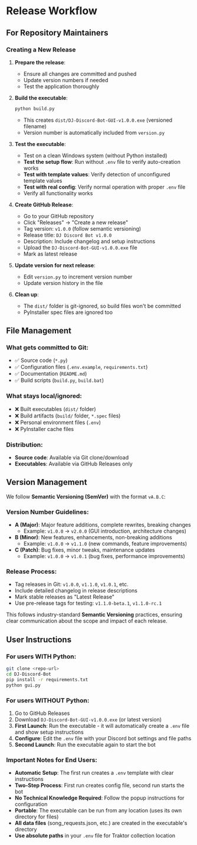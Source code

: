 # Release Workflow

## For Repository Maintainers

### Creating a New Release

1. **Prepare the release**:
   - Ensure all changes are committed and pushed
   - Update version numbers if needed
   - Test the application thoroughly

2. **Build the executable**:
   ```bash
   python build.py
   ```
   - This creates `dist/DJ-Discord-Bot-GUI-v1.0.0.exe` (versioned filename)
   - Version number is automatically included from `version.py`

3. **Test the executable**:
   - Test on a clean Windows system (without Python installed)
   - **Test the setup flow**: Run without `.env` file to verify auto-creation works
   - **Test with template values**: Verify detection of unconfigured template values
   - **Test with real config**: Verify normal operation with proper `.env` file
   - Verify all functionality works

4. **Create GitHub Release**:
   - Go to your GitHub repository
   - Click "Releases" → "Create a new release"
   - Tag version: `v1.0.0` (follow semantic versioning)
   - Release title: `DJ Discord Bot v1.0.0`
   - Description: Include changelog and setup instructions
   - Upload the `DJ-Discord-Bot-GUI-v1.0.0.exe` file
   - Mark as latest release

5. **Update version for next release**:
   - Edit `version.py` to increment version number
   - Update version history in the file

5. **Clean up**:
   - The `dist/` folder is git-ignored, so build files won't be committed
   - PyInstaller spec files are ignored too

## File Management

### What gets committed to Git:
- ✅ Source code (`*.py`)
- ✅ Configuration files (`.env.example`, `requirements.txt`)
- ✅ Documentation (`README.md`)
- ✅ Build scripts (`build.py`, `build.bat`)

### What stays local/ignored:
- ❌ Built executables (`dist/` folder)
- ❌ Build artifacts (`build/` folder, `*.spec` files)
- ❌ Personal environment files (`.env`)
- ❌ PyInstaller cache files

### Distribution:
- **Source code**: Available via Git clone/download
- **Executables**: Available via GitHub Releases only

## Version Management

We follow **Semantic Versioning (SemVer)** with the format `vA.B.C`:

### Version Number Guidelines:
- **A (Major)**: Major feature additions, complete rewrites, breaking changes
  - Example: `v1.0.0` → `v2.0.0` (GUI introduction, architecture changes)
- **B (Minor)**: New features, enhancements, non-breaking additions
  - Example: `v1.0.0` → `v1.1.0` (new commands, feature improvements)
- **C (Patch)**: Bug fixes, minor tweaks, maintenance updates
  - Example: `v1.0.0` → `v1.0.1` (bug fixes, performance improvements)

### Release Process:
- Tag releases in Git: `v1.0.0`, `v1.1.0`, `v1.0.1`, etc.
- Include detailed changelog in release descriptions
- Mark stable releases as "Latest Release"
- Use pre-release tags for testing: `v1.1.0-beta.1`, `v1.1.0-rc.1`

This follows industry-standard **Semantic Versioning** practices, ensuring clear communication about the scope and impact of each release.

## User Instructions

### For users WITH Python:
```bash
git clone <repo-url>
cd DJ-Discord-Bot
pip install -r requirements.txt
python gui.py
```

### For users WITHOUT Python:
1. Go to GitHub Releases
2. Download `DJ-Discord-Bot-GUI-v1.0.0.exe` (or latest version)
3. **First Launch**: Run the executable - it will automatically create a `.env` file and show setup instructions
4. **Configure**: Edit the `.env` file with your Discord bot settings and file paths
5. **Second Launch**: Run the executable again to start the bot

### Important Notes for End Users:
- **Automatic Setup**: The first run creates a `.env` template with clear instructions
- **Two-Step Process**: First run creates config file, second run starts the bot
- **No Technical Knowledge Required**: Follow the popup instructions for configuration
- **Portable**: The executable can be run from any location (uses its own directory for files)
- **All data files** (song_requests.json, etc.) are created in the executable's directory
- **Use absolute paths** in your `.env` file for Traktor collection location
